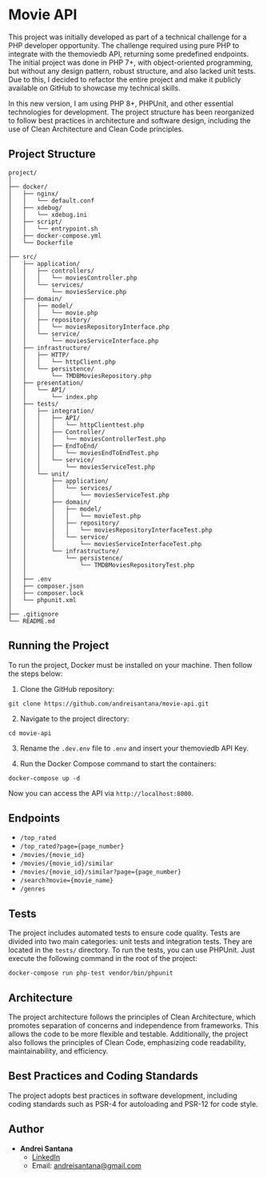 # Movie API

This project was initially developed as part of a technical challenge for a PHP developer opportunity. The challenge required using pure PHP to integrate with the themoviedb API, returning some predefined endpoints. The initial project was done in PHP 7+, with object-oriented programming, but without any design pattern, robust structure, and also lacked unit tests. Due to this, I decided to refactor the entire project and make it publicly available on GitHub to showcase my technical skills.

In this new version, I am using PHP 8+, PHPUnit, and other essential technologies for development. The project structure has been reorganized to follow best practices in architecture and software design, including the use of Clean Architecture and Clean Code principles.

## Project Structure

```
project/
│
├── docker/
│   ├── nginx/
│   │   └── default.conf
│   ├── xdebug/
│   │   └── xdebug.ini
│   ├── script/
│   │   └── entrypoint.sh
│   ├── docker-compose.yml
│   └── Dockerfile
│
├── src/
│   ├── application/
│   │   ├── controllers/
│   │   │   └── moviesController.php
│   │   └── services/
│   │       └── moviesService.php
│   ├── domain/
│   │   ├── model/
│   │   │   └── movie.php
│   │   ├── repository/
│   │   │   └── moviesRepositoryInterface.php
│   │   └── service/
│   │       └── moviesServiceInterface.php
│   ├── infrastructure/
│   │   ├── HTTP/
│   │   │   └── httpClient.php
│   │   └── persistence/
│   │       └── TMDBMoviesRepository.php
│   ├── presentation/
│   │   └── API/
│   │       └── index.php
│   ├── tests/
│   │   ├── integration/
│   │   │   ├── API/
│   │   │   │   └── httpClienttest.php
│   │   │   ├── Controller/
│   │   │   │   └── moviesControllerTest.php
│   │   │   ├── EndToEnd/
│   │   │   │   └── moviesEndToEndTest.php
│   │   │   └── service/
│   │   │       └── moviesServiceTest.php
│   │   └── unit/
│   │       ├── application/
│   │       │   └── services/
│   │       │       └── moviesServiceTest.php
│   │       ├── domain/
│   │       │   ├── model/
│   │       │   │   └── movieTest.php
│   │       │   ├── repository/
│   │       │   │   └── moviesRepositoryInterfaceTest.php
│   │       │   └── service/
│   │       │       └── moviesServiceInterfaceTest.php
│   │       └── infrastructure/
│   │           └── persistence/
│   │               └── TMDBMoviesRepositoryTest.php
│   │
│   ├── .env
│   ├── composer.json
│   ├── composer.lock
│   └── phpunit.xml
│
├── .gitignore
└── README.md
```

## Running the Project

To run the project, Docker must be installed on your machine. Then follow the steps below:

1. Clone the GitHub repository:

```
git clone https://github.com/andreisantana/movie-api.git
```

2. Navigate to the project directory:

```
cd movie-api
```

3. Rename the `.dev.env` file to `.env` and insert your themoviedb API Key.

4. Run the Docker Compose command to start the containers:

```
docker-compose up -d
```

Now you can access the API via `http://localhost:8000`.

## Endpoints

- `/top_rated`
- `/top_rated?page={page_number}`
- `/movies/{movie_id}`
- `/movies/{movie_id}/similar`
- `/movies/{movie_id}/similar?page={page_number}`
- `/search?movie={movie_name}`
- `/genres`

## Tests

The project includes automated tests to ensure code quality. Tests are divided into two main categories: unit tests and integration tests. They are located in the `tests/` directory. To run the tests, you can use PHPUnit. Just execute the following command in the root of the project:

```
docker-compose run php-test vendor/bin/phpunit
```

## Architecture

The project architecture follows the principles of Clean Architecture, which promotes separation of concerns and independence from frameworks. This allows the code to be more flexible and testable. Additionally, the project also follows the principles of Clean Code, emphasizing code readability, maintainability, and efficiency.

## Best Practices and Coding Standards

The project adopts best practices in software development, including coding standards such as PSR-4 for autoloading and PSR-12 for code style.

## Author

- **Andrei Santana**
  - [LinkedIn](https://www.linkedin.com/in/andreisantana/)
  - Email: <andreisantana@gmail.com>
